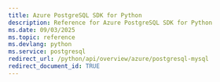 ```yaml
---
title: Azure PostgreSQL SDK for Python
description: Reference for Azure PostgreSQL SDK for Python
ms.date: 09/03/2025
ms.topic: reference
ms.devlang: python
ms.service: postgresql
redirect_url: /python/api/overview/azure/postgresql-mysql
redirect_document_id: TRUE
---
```


